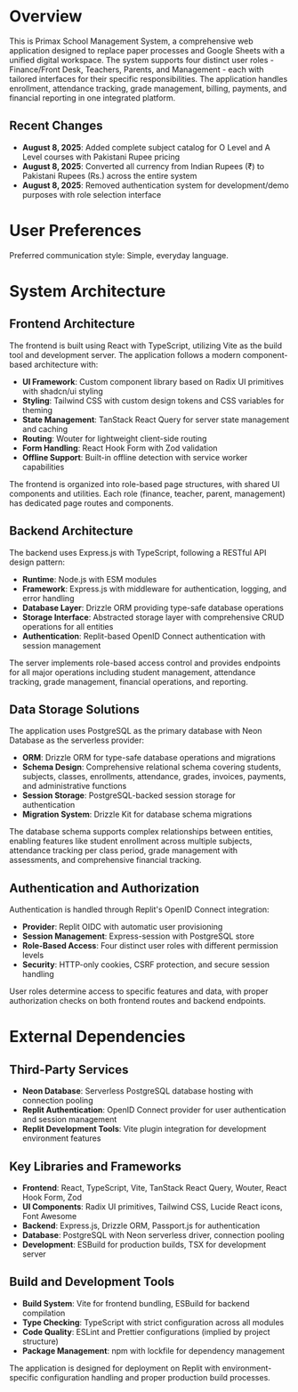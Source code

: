 # Overview

This is Primax School Management System, a comprehensive web application designed to replace paper processes and Google Sheets with a unified digital workspace. The system supports four distinct user roles - Finance/Front Desk, Teachers, Parents, and Management - each with tailored interfaces for their specific responsibilities. The application handles enrollment, attendance tracking, grade management, billing, payments, and financial reporting in one integrated platform.

## Recent Changes
- **August 8, 2025**: Added complete subject catalog for O Level and A Level courses with Pakistani Rupee pricing
- **August 8, 2025**: Converted all currency from Indian Rupees (₹) to Pakistani Rupees (Rs.) across the entire system
- **August 8, 2025**: Removed authentication system for development/demo purposes with role selection interface

# User Preferences

Preferred communication style: Simple, everyday language.

# System Architecture

## Frontend Architecture
The frontend is built using React with TypeScript, utilizing Vite as the build tool and development server. The application follows a modern component-based architecture with:

- **UI Framework**: Custom component library based on Radix UI primitives with shadcn/ui styling
- **Styling**: Tailwind CSS with custom design tokens and CSS variables for theming
- **State Management**: TanStack React Query for server state management and caching
- **Routing**: Wouter for lightweight client-side routing
- **Form Handling**: React Hook Form with Zod validation
- **Offline Support**: Built-in offline detection with service worker capabilities

The frontend is organized into role-based page structures, with shared UI components and utilities. Each role (finance, teacher, parent, management) has dedicated page routes and components.

## Backend Architecture
The backend uses Express.js with TypeScript, following a RESTful API design pattern:

- **Runtime**: Node.js with ESM modules
- **Framework**: Express.js with middleware for authentication, logging, and error handling
- **Database Layer**: Drizzle ORM providing type-safe database operations
- **Storage Interface**: Abstracted storage layer with comprehensive CRUD operations for all entities
- **Authentication**: Replit-based OpenID Connect authentication with session management

The server implements role-based access control and provides endpoints for all major operations including student management, attendance tracking, grade management, financial operations, and reporting.

## Data Storage Solutions
The application uses PostgreSQL as the primary database with Neon Database as the serverless provider:

- **ORM**: Drizzle ORM for type-safe database operations and migrations
- **Schema Design**: Comprehensive relational schema covering students, subjects, classes, enrollments, attendance, grades, invoices, payments, and administrative functions
- **Session Storage**: PostgreSQL-backed session storage for authentication
- **Migration System**: Drizzle Kit for database schema migrations

The database schema supports complex relationships between entities, enabling features like student enrollment across multiple subjects, attendance tracking per class period, grade management with assessments, and comprehensive financial tracking.

## Authentication and Authorization
Authentication is handled through Replit's OpenID Connect integration:

- **Provider**: Replit OIDC with automatic user provisioning
- **Session Management**: Express-session with PostgreSQL store
- **Role-Based Access**: Four distinct user roles with different permission levels
- **Security**: HTTP-only cookies, CSRF protection, and secure session handling

User roles determine access to specific features and data, with proper authorization checks on both frontend routes and backend endpoints.

# External Dependencies

## Third-Party Services
- **Neon Database**: Serverless PostgreSQL database hosting with connection pooling
- **Replit Authentication**: OpenID Connect provider for user authentication and session management
- **Replit Development Tools**: Vite plugin integration for development environment features

## Key Libraries and Frameworks
- **Frontend**: React, TypeScript, Vite, TanStack React Query, Wouter, React Hook Form, Zod
- **UI Components**: Radix UI primitives, Tailwind CSS, Lucide React icons, Font Awesome
- **Backend**: Express.js, Drizzle ORM, Passport.js for authentication
- **Database**: PostgreSQL with Neon serverless driver, connection pooling
- **Development**: ESBuild for production builds, TSX for development server

## Build and Development Tools
- **Build System**: Vite for frontend bundling, ESBuild for backend compilation
- **Type Checking**: TypeScript with strict configuration across all modules
- **Code Quality**: ESLint and Prettier configurations (implied by project structure)
- **Package Management**: npm with lockfile for dependency management

The application is designed for deployment on Replit with environment-specific configuration handling and proper production build processes.
